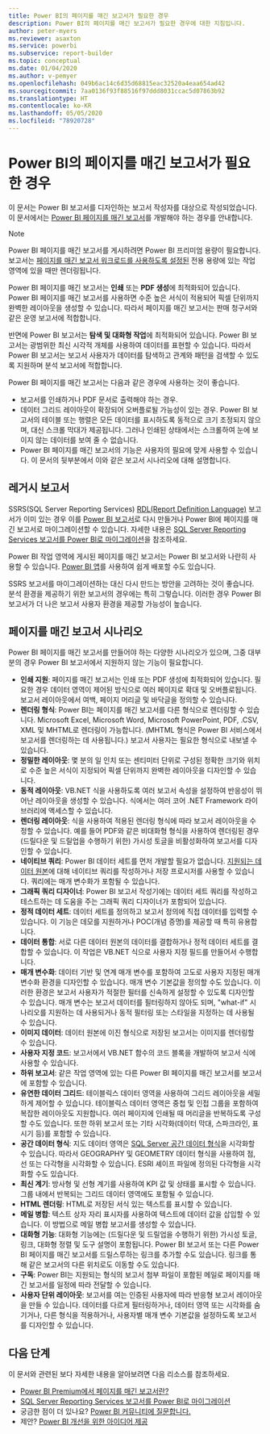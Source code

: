 ```yaml
---
title: Power BI의 페이지를 매긴 보고서가 필요한 경우
description: Power BI의 페이지를 매긴 보고서가 필요한 경우에 대한 지침입니다.
author: peter-myers
ms.reviewer: asaxton
ms.service: powerbi
ms.subservice: report-builder
ms.topic: conceptual
ms.date: 01/04/2020
ms.author: v-pemyer
ms.openlocfilehash: 049b6ac14c6d35d68815eac32520a4eaa654ad42
ms.sourcegitcommit: 7aa0136f93f88516f97ddd8031ccac5d07863b92
ms.translationtype: HT
ms.contentlocale: ko-KR
ms.lasthandoff: 05/05/2020
ms.locfileid: "78920728"
---
```

# <a name="when-to-use-paginated-reports-in-power-bi"></a>Power BI의 페이지를 매긴 보고서가 필요한 경우

이 문서는 Power BI 보고서를 디자인하는 보고서 작성자를 대상으로 작성되었습니다. 이 문서에서는 [Power BI 페이지를 매긴 보고서](../paginated-reports/paginated-reports-report-builder-power-bi.md)를 개발해야 하는 경우를 안내합니다.

> [!NOTE]
> Power BI 페이지를 매긴 보고서를 게시하려면 Power BI 프리미엄 용량이 필요합니다. 보고서는 [페이지를 매긴 보고서 워크로드를 사용하도록 설정된](../service-admin-premium-workloads.md#paginated-reports) 전용 용량에 있는 작업 영역에 있을 때만 렌더링됩니다.

Power BI 페이지를 매긴 보고서는 **인쇄** 또는 **PDF 생성**에 최적화되어 있습니다. Power BI 페이지를 매긴 보고서를 사용하면 수준 높은 서식이 적용되어 픽셀 단위까지 완벽한 레이아웃을 생성할 수 있습니다. 따라서 페이지를 매긴 보고서는 판매 청구서와 같은 운영 보고서에 적합합니다.

반면에 Power BI 보고서는 **탐색 및 대화형 작업**에 최적화되어 있습니다. Power BI 보고서는 광범위한 최신 시각적 개체를 사용하여 데이터를 표현할 수 있습니다. 따라서 Power BI 보고서는 보고서 사용자가 데이터를 탐색하고 관계와 패턴을 검색할 수 있도록 지원하며 분석 보고서에 적합합니다.

Power BI 페이지를 매긴 보고서는 다음과 같은 경우에 사용하는 것이 좋습니다.

- 보고서를 인쇄하거나 PDF 문서로 출력해야 하는 경우.
- 데이터 그리드 레이아웃이 확장되어 오버플로될 가능성이 있는 경우. Power BI 보고서의 테이블 또는 행렬은 모든 데이터를 표시하도록 동적으로 크기 조정되지 않으며, 대신 스크롤 막대가 제공됩니다. 그러나 인쇄된 상태에서는 스크롤하여 눈에 보이지 않는 데이터를 보여 줄 수 없습니다.
- Power BI 페이지를 매긴 보고서의 기능은 사용자의 필요에 맞게 사용할 수 있습니다. 이 문서의 뒷부분에서 이와 같은 보고서 시나리오에 대해 설명합니다.

## <a name="legacy-reports"></a>레거시 보고서

SSRS(SQL Server Reporting Services) [RDL(Report Definition Language)](/sql/reporting-services/reports/report-definition-language-ssrs) 보고서가 이미 있는 경우 이를 [Power BI 보고서](../consumer/end-user-reports.md)로 다시 만들거나 Power BI에 페이지를 매긴 보고서로 마이그레이션할 수 있습니다. 자세한 내용은 [SQL Server Reporting Services 보고서를 Power BI로 마이그레이션](migrate-ssrs-reports-to-power-bi.md)을 참조하세요.

Power BI 작업 영역에 게시된 페이지를 매긴 보고서는 Power BI 보고서와 나란히 사용할 수 있습니다. [Power BI 앱](../service-create-distribute-apps.md)를 사용하여 쉽게 배포할 수도 있습니다.

SSRS 보고서를 마이그레이션하는 대신 다시 만드는 방안을 고려하는 것이 좋습니다. 분석 환경을 제공하기 위한 보고서의 경우에는 특히 그렇습니다. 이러한 경우 Power BI 보고서가 더 나은 보고서 사용자 환경을 제공할 가능성이 높습니다.

## <a name="paginated-report-scenarios"></a>페이지를 매긴 보고서 시나리오

Power BI 페이지를 매긴 보고서를 만들어야 하는 다양한 시나리오가 있으며, 그중 대부분의 경우 Power BI 보고서에서 지원하지 않는 기능이 필요합니다.

- **인쇄 지원**: 페이지를 매긴 보고서는 인쇄 또는 PDF 생성에 최적화되어 있습니다. 필요한 경우 데이터 영역이 제어된 방식으로 여러 페이지로 확대 및 오버플로됩니다. 보고서 레이아웃에서 여백, 페이지 머리글 및 바닥글을 정의할 수 있습니다.
- **렌더링 형식**: Power BI는 페이지를 매긴 보고서를 다른 형식으로 렌더링할 수 있습니다. Microsoft Excel, Microsoft Word, Microsoft PowerPoint, PDF, .CSV, XML 및 MHTML로 렌더링이 가능합니다. (MHTML 형식은 Power BI 서비스에서 보고서를 렌더링하는 데 사용됩니다.) 보고서 사용자는 필요한 형식으로 내보낼 수 있습니다.
- **정밀한 레이아웃**: 몇 분의 일 인치 또는 센티미터 단위로 구성된 정확한 크기와 위치로 수준 높은 서식이 지정되어 픽셀 단위까지 완벽한 레이아웃을 디자인할 수 있습니다.
- **동적 레이아웃**: VB.NET 식을 사용하도록 여러 보고서 속성을 설정하여 반응성이 뛰어난 레이아웃을 생성할 수 있습니다. 식에서는 여러 코어 .NET Framework 라이브러리에 액세스할 수 있습니다.
- **렌더링 레이아웃**: 식을 사용하여 적용된 렌더링 형식에 따라 보고서 레이아웃을 수정할 수 있습니다. 예를 들어 PDF와 같은 비대화형 형식을 사용하여 렌더링된 경우 (드릴다운 및 드릴업을 수행하기 위한) 가시성 토글을 비활성화하여 보고서를 디자인할 수 있습니다.
- **네이티브 쿼리**: Power BI 데이터 세트를 먼저 개발할 필요가 없습니다. [지원되는 데이터 원본](../paginated-reports/paginated-reports-data-sources.md)에 대해 네이티브 쿼리를 작성하거나 저장 프로시저를 사용할 수 있습니다. 쿼리에는 매개 변수화가 포함될 수 있습니다.
- **그래픽 쿼리 디자이너**: Power BI 보고서 작성기에는 데이터 세트 쿼리를 작성하고 테스트하는 데 도움을 주는 그래픽 쿼리 디자이너가 포함되어 있습니다.
- **정적 데이터 세트**: 데이터 세트를 정의하고 보고서 정의에 직접 데이터를 입력할 수 있습니다. 이 기능은 데모를 지원하거나 POC(개념 증명)를 제공할 때 특히 유용합니다.
- **데이터 통합**: 서로 다른 데이터 원본의 데이터를 결합하거나 정적 데이터 세트를 결합할 수 있습니다. 이 작업은 VB.NET 식으로 사용자 지정 필드를 만들어서 수행합니다.
- **매개 변수화**: 데이터 기반 및 연계 매개 변수를 포함하여 고도로 사용자 지정된 매개 변수화 환경을 디자인할 수 있습니다. 매개 변수 기본값을 정의할 수도 있습니다. 이러한 환경은 보고서 사용자가 적절한 필터를 신속하게 설정할 수 있도록 디자인할 수 있습니다. 매개 변수는 보고서 데이터를 필터링하지 않아도 되며, "what-if" 시나리오를 지원하는 데 사용되거나 동적 필터링 또는 스타일을 지정하는 데 사용될 수 있습니다.
- **이미지 데이터**: 데이터 원본에 이진 형식으로 저장된 보고서는 이미지를 렌더링할 수 있습니다.
- **사용자 지정 코드**: 보고서에서 VB.NET 함수의 코드 블록을 개발하여 보고서 식에 사용할 수 있습니다.
- **하위 보고서**: 같은 작업 영역에 있는 다른 Power BI 페이지를 매긴 보고서를 보고서에 포함할 수 있습니다.
- **유연한 데이터 그리드**: 테이블릭스 데이터 영역을 사용하여 그리드 레이아웃을 세밀하게 제어할 수 있습니다. 테이블릭스 데이터 영역은 중첩 및 인접 그룹을 포함하여 복잡한 레이아웃도 지원합니다. 여러 페이지에 인쇄될 때 머리글을 반복하도록 구성할 수도 있습니다. 또한 하위 보고서 또는 기타 시각화(데이터 막대, 스파크라인, 표시기 등)를 포함할 수 있습니다.
- **공간 데이터 형식**: 지도 데이터 영역은 [SQL Server 공간 데이터 형식](/sql/relational-databases/spatial/spatial-data-sql-server)을 시각화할 수 있습니다. 따라서 GEOGRAPHY 및 GEOMETRY 데이터 형식을 사용하여 점, 선 또는 다각형을 시각화할 수 있습니다. ESRI 셰이프 파일에 정의된 다각형을 시각화할 수도 있습니다.
- **최신 계기**: 방사형 및 선형 계기를 사용하여 KPI 값 및 상태를 표시할 수 있습니다. 그룹 내에서 반복되는 그리드 데이터 영역에도 포함될 수 있습니다.
- **HTML 렌더링**: HTML로 저장된 서식 있는 텍스트를 표시할 수 있습니다.
- **메일 병합**: 텍스트 상자 자리 표시자를 사용하여 텍스트에 데이터 값을 삽입할 수 있습니다. 이 방법으로 메일 병합 보고서를 생성할 수 있습니다.
- **대화형 기능**: 대화형 기능에는 (드릴다운 및 드릴업을 수행하기 위한) 가시성 토글, 링크, 대화형 정렬 및 도구 설명이 포함됩니다. Power BI 보고서 또는 다른 Power BI 페이지를 매긴 보고서를 드릴스루하는 링크를 추가할 수도 있습니다. 링크를 통해 같은 보고서의 다른 위치로도 이동할 수도 있습니다.
- **구독**: Power BI는 지원되는 형식의 보고서 첨부 파일이 포함된 메일로 페이지를 매긴 보고서를 일정에 따라 전달할 수 있습니다.
- **사용자 단위 레이아웃**: 보고서를 여는 인증된 사용자에 따라 반응형 보고서 레이아웃을 만들 수 있습니다. 데이터를 다르게 필터링하거나, 데이터 영역 또는 시각화를 숨기거나, 다른 형식을 적용하거나, 사용자별 매개 변수 기본값을 설정하도록 보고서를 디자인할 수 있습니다.

## <a name="next-steps"></a>다음 단계

이 문서와 관련된 보다 자세한 내용을 알아보려면 다음 리소스를 참조하세요.

- [Power BI Premium에서 페이지를 매긴 보고서란?](../paginated-reports/paginated-reports-report-builder-power-bi.md)
- [SQL Server Reporting Services 보고서를 Power BI로 마이그레이션](migrate-ssrs-reports-to-power-bi.md)
- 궁금한 점이 더 있나요? [Power BI 커뮤니티에 질문합니다.](https://community.powerbi.com/)
- 제안? [Power BI 개선을 위한 아이디어 제공](https://ideas.powerbi.com/)
